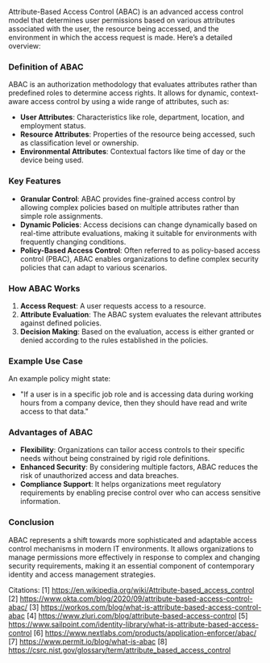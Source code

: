 Attribute-Based Access Control (ABAC) is an advanced access control model that determines user permissions based on various attributes associated with the user, the resource being accessed, and the environment in which the access request is made. Here’s a detailed overview:

### Definition of ABAC
ABAC is an authorization methodology that evaluates attributes rather than predefined roles to determine access rights. It allows for dynamic, context-aware access control by using a wide range of attributes, such as:
- **User Attributes**: Characteristics like role, department, location, and employment status.
- **Resource Attributes**: Properties of the resource being accessed, such as classification level or ownership.
- **Environmental Attributes**: Contextual factors like time of day or the device being used.

### Key Features
- **Granular Control**: ABAC provides fine-grained access control by allowing complex policies based on multiple attributes rather than simple role assignments.
- **Dynamic Policies**: Access decisions can change dynamically based on real-time attribute evaluations, making it suitable for environments with frequently changing conditions.
- **Policy-Based Access Control**: Often referred to as policy-based access control (PBAC), ABAC enables organizations to define complex security policies that can adapt to various scenarios.

### How ABAC Works
1. **Access Request**: A user requests access to a resource.
2. **Attribute Evaluation**: The ABAC system evaluates the relevant attributes against defined policies.
3. **Decision Making**: Based on the evaluation, access is either granted or denied according to the rules established in the policies.

### Example Use Case
An example policy might state:
- "If a user is in a specific job role and is accessing data during working hours from a company device, then they should have read and write access to that data."

### Advantages of ABAC
- **Flexibility**: Organizations can tailor access controls to their specific needs without being constrained by rigid role definitions.
- **Enhanced Security**: By considering multiple factors, ABAC reduces the risk of unauthorized access and data breaches.
- **Compliance Support**: It helps organizations meet regulatory requirements by enabling precise control over who can access sensitive information.

### Conclusion
ABAC represents a shift towards more sophisticated and adaptable access control mechanisms in modern IT environments. It allows organizations to manage permissions more effectively in response to complex and changing security requirements, making it an essential component of contemporary identity and access management strategies.

Citations:
[1] https://en.wikipedia.org/wiki/Attribute-based_access_control
[2] https://www.okta.com/blog/2020/09/attribute-based-access-control-abac/
[3] https://workos.com/blog/what-is-attribute-based-access-control-abac
[4] https://www.zluri.com/blog/attribute-based-access-control
[5] https://www.sailpoint.com/identity-library/what-is-attribute-based-access-control
[6] https://www.nextlabs.com/products/application-enforcer/abac/
[7] https://www.permit.io/blog/what-is-abac
[8] https://csrc.nist.gov/glossary/term/attribute_based_access_control